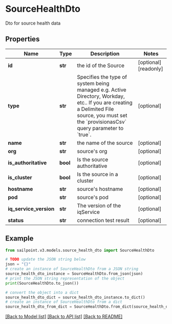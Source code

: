 # SourceHealthDto

Dto for source health data

## Properties

Name | Type | Description | Notes
------------ | ------------- | ------------- | -------------
**id** | **str** | the id of the Source | [optional] [readonly] 
**type** | **str** | Specifies the type of system being managed e.g. Active Directory, Workday, etc.. If you are creating a Delimited File source, you must set the &#x60;provisionasCsv&#x60; query parameter to &#x60;true&#x60;.  | [optional] 
**name** | **str** | the name of the source | [optional] 
**org** | **str** | source&#39;s org | [optional] 
**is_authoritative** | **bool** | Is the source authoritative | [optional] 
**is_cluster** | **bool** | Is the source in a cluster | [optional] 
**hostname** | **str** | source&#39;s hostname | [optional] 
**pod** | **str** | source&#39;s pod | [optional] 
**iq_service_version** | **str** | The version of the iqService | [optional] 
**status** | **str** | connection test result | [optional] 

## Example

```python
from sailpoint.v3.models.source_health_dto import SourceHealthDto

# TODO update the JSON string below
json = "{}"
# create an instance of SourceHealthDto from a JSON string
source_health_dto_instance = SourceHealthDto.from_json(json)
# print the JSON string representation of the object
print(SourceHealthDto.to_json())

# convert the object into a dict
source_health_dto_dict = source_health_dto_instance.to_dict()
# create an instance of SourceHealthDto from a dict
source_health_dto_from_dict = SourceHealthDto.from_dict(source_health_dto_dict)
```
[[Back to Model list]](../README.md#documentation-for-models) [[Back to API list]](../README.md#documentation-for-api-endpoints) [[Back to README]](../README.md)


